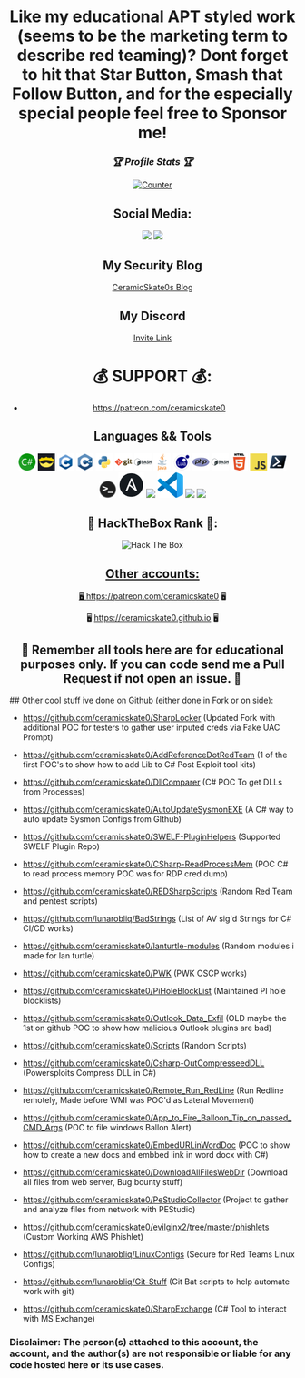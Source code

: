 <div align=center> 
  <h1> Like my educational APT styled work (seems to be the marketing term to describe red teaming)? Dont forget to hit that Star Button, Smash that Follow Button, and for the especially special people feel free to Sponsor me!</h1> 

<h3><b><i>🏆 Profile Stats 🏆</i></b></h3>
<a href="https://github.com/htr-tech"><img height="25" title="Counter" src="https://komarev.com/ghpvc/?username=ceramicskate0&color=blueviolet&style=flat-square"></a>
  
## Social Media:
<img src="https://img.shields.io/twitter/follow/ceramicskate0?color=0ff00&label=%40ceramicskate0&logo=twitter&logoColor=00ff00&style=for-the-badge"></a>
<a href="https://github.com/ceramicskate0"><img src="https://img.shields.io/github/followers/ceramicskate0?color=%2300ff00&logoColor=00ff00&logo=github&style=for-the-badge"></a>

## My Security Blog
<a href="https://ceramicskate0.github.io">CeramicSkate0s Blog</a>

## My Discord
<a href="discord.gg/sGsjjAMZ">Invite Link</a>

# 💰 SUPPORT 💰:

- https://patreon.com/ceramicskate0

## Languages && Tools
<code><img height="30" src="https://raw.githubusercontent.com/github/explore/80688e429a7d4ef2fca1e82350fe8e3517d3494d/topics/csharp/csharp.png"></code>
<code><img height="30" src="https://raw.githubusercontent.com/github/explore/80688e429a7d4ef2fca1e82350fe8e3517d3494d/topics/nim/nim.png"></code>
<code><img height="30" src="https://raw.githubusercontent.com/github/explore/80688e429a7d4ef2fca1e82350fe8e3517d3494d/topics/c/c.png"></code>
<code><img height="30" src="https://raw.githubusercontent.com/github/explore/80688e429a7d4ef2fca1e82350fe8e3517d3494d/topics/cpp/cpp.png"></code>
<code><img height="30" src="https://raw.githubusercontent.com/github/explore/80688e429a7d4ef2fca1e82350fe8e3517d3494d/topics/python/python.png"></code>
<code><img height="30" src="https://raw.githubusercontent.com/github/explore/80688e429a7d4ef2fca1e82350fe8e3517d3494d/topics/git/git.png"></code>
<code><img height="30" src="https://raw.githubusercontent.com/github/explore/80688e429a7d4ef2fca1e82350fe8e3517d3494d/topics/bash/bash.png"></code>
<code><img height="30" src="https://raw.githubusercontent.com/github/explore/80688e429a7d4ef2fca1e82350fe8e3517d3494d/topics/java/java.png"></code>
<code><img height="30" src="https://raw.githubusercontent.com/github/explore/80688e429a7d4ef2fca1e82350fe8e3517d3494d/topics/lua/lua.png"></code>
<code><img height="30" src="https://raw.githubusercontent.com/github/explore/80688e429a7d4ef2fca1e82350fe8e3517d3494d/topics/php/php.png"></code>
<code><img height="30" src="https://raw.githubusercontent.com/github/explore/80688e429a7d4ef2fca1e82350fe8e3517d3494d/topics/bash/bash.png"></code>
<code><img height="30" src="https://raw.githubusercontent.com/github/explore/80688e429a7d4ef2fca1e82350fe8e3517d3494d/topics/html/html.png"></code>
<code><img height="30" src="https://raw.githubusercontent.com/github/explore/80688e429a7d4ef2fca1e82350fe8e3517d3494d/topics/javascript/javascript.png"></code>
<code><img height="30" src="https://raw.githubusercontent.com/github/explore/80688e429a7d4ef2fca1e82350fe8e3517d3494d/topics/powershell/powershell.png"></code>
<code><img height="30" src="https://raw.githubusercontent.com/github/explore/80688e429a7d4ef2fca1e82350fe8e3517d3494d/topics/terminal/terminal.png"></code>
<code><img src="https://raw.githubusercontent.com/github/explore/80688e429a7d4ef2fca1e82350fe8e3517d3494d/topics/ansible/ansible.png" height="45"></code>
<code><img src="https://raw.githubusercontent.com/mandiant/flare-vm/master/flarevm.png" height="45"></code>
<code><img height="45" src="https://raw.githubusercontent.com/github/explore/80688e429a7d4ef2fca1e82350fe8e3517d3494d/topics/visual-studio-code/visual-studio-code.png"></code>
<code><img src="https://raw.githubusercontent.com/cobbr/Covenant/c53155615563cf68979820356b8430e4eb01207d/Covenant/wwwroot/images/favicon.svg" height="45"></code>
<code><img height="45" src="https://icon2.cleanpng.com/20180524/jcw/kisspng-metasploit-project-penetration-test-security-hacke-5b072f9aa8b428.840692331527197594691.jpg"></code>

## 📕 HackTheBox Rank 📕:

<img src="http://www.hackthebox.eu/badge/image/462079" alt="Hack The Box"> <a href="https://twitter.com/ceramicskate0">

## Other accounts:

🖥️ https://patreon.com/ceramicskate0 🖥️

🖥️ https://ceramicskate0.github.io 🖥️

## 🔴 Remember all tools here are for educational purposes only. If you can code send me a Pull Request if not open an issue. 🔴

  <div align=left> 
## Other cool stuff ive done on Github (either done in Fork or on side):
    
  - https://github.com/ceramicskate0/SharpLocker (Updated Fork with additional POC for testers to gather user inputed creds via Fake UAC Prompt)
    
  - https://github.com/ceramicskate0/AddReferenceDotRedTeam (1 of the first POC's to show how to add Lib to C# Post Exploit tool kits)
    
  - https://github.com/ceramicskate0/DllComparer (C# POC To get DLLs from Processes)
    
  - https://github.com/ceramicskate0/AutoUpdateSysmonEXE (A C# way to auto update Sysmon Configs from GIthub)
    
  - https://github.com/ceramicskate0/SWELF-PluginHelpers (Supported SWELF Plugin Repo)
    
  - https://github.com/ceramicskate0/CSharp-ReadProcessMem (POC C# to read process memory POC was for RDP cred dump)
    
  - https://github.com/ceramicskate0/REDSharpScripts (Random Red Team and pentest scripts)
    
  - https://github.com/lunarobliq/BadStrings (List of AV sig'd Strings for C# CI/CD works)
    
  - https://github.com/ceramicskate0/lanturtle-modules (Random modules i made for lan turtle)
    
  - https://github.com/ceramicskate0/PWK (PWK OSCP works)
    
  - https://github.com/ceramicskate0/PiHoleBlockList (Maintained PI hole blocklists)
    
  - https://github.com/ceramicskate0/Outlook_Data_Exfil (OLD maybe the 1st on github POC to show how malicious Outlook plugins are bad)
    
  - https://github.com/ceramicskate0/Scripts (Random Scripts)
    
  - https://github.com/ceramicskate0/Csharp-OutCompresseedDLL (Powersploits Compress DLL in C#)
    
  - https://github.com/ceramicskate0/Remote_Run_RedLine (Run Redline remotely, Made before WMI was POC'd as Lateral Movement)
    
  - https://github.com/ceramicskate0/App_to_Fire_Balloon_Tip_on_passed_CMD_Args (POC to file windows Ballon Alert)
    
  - https://github.com/ceramicskate0/EmbedURLinWordDoc (POC to show how to create a new docs and embbed link in word docx with C#)
    
  - https://github.com/ceramicskate0/DownloadAllFilesWebDir (Download all files from web server, Bug bounty stuff)
    
  - https://github.com/ceramicskate0/PeStudioCollector (Project to gather and analyze files from network with PEStudio)
    
  - https://github.com/ceramicskate0/evilginx2/tree/master/phishlets (Custom Working AWS Phishlet)
    
  - https://github.com/lunarobliq/LinuxConfigs (Secure for Red Teams Linux Configs)
    
  - https://github.com/lunarobliq/Git-Stuff (Git Bat scripts to help automate work with git)
    
  - https://github.com/ceramicskate0/SharpExchange (C# Tool to interact with MS Exchange)

### Disclaimer: The person(s) attached to this account, the account, and the author(s) are not responsible or liable for any code hosted here or its use cases.
